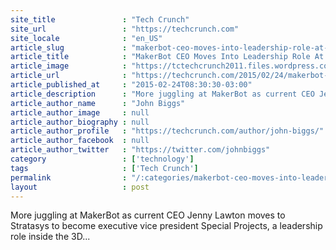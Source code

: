 ```yaml
---
site_title               : "Tech Crunch"
site_url                 : "https://techcrunch.com"
site_locale              : "en_US"
article_slug             : "makerbot-ceo-moves-into-leadership-role-at-parent-company-stratasys"
article_title            : "MakerBot CEO Moves Into Leadership Role At Parent Company Stratasys"
article_image            : "https://tctechcrunch2011.files.wordpress.com/2015/01/jenny-lawton3.jpg?w=764&h=400&crop=1"
article_url              : "https://techcrunch.com/2015/02/24/makerbot-ceo-moves-into-leadership-role-at-parent-company-stratasys/"
article_published_at     : "2015-02-24T08:30:30-03:00"
article_description      : "More juggling at MakerBot as current CEO Jenny Lawton moves to Stratasys to become executive vice president Special Projects, a leadership role inside the 3D..."
article_author_name      : "John Biggs"
article_author_image     : null
article_author_biography : null
article_author_profile   : "https://techcrunch.com/author/john-biggs/"
article_author_facebook  : null
article_author_twitter   : "https://twitter.com/johnbiggs"
category                 : ['technology']
tags                     : ['Tech Crunch']
permalink                : "/:categories/makerbot-ceo-moves-into-leadership-role-at-parent-company-stratasys/"
layout                   : post
---
```


More juggling at MakerBot as current CEO Jenny Lawton moves to Stratasys to become executive vice president Special Projects, a leadership role inside the 3D...
